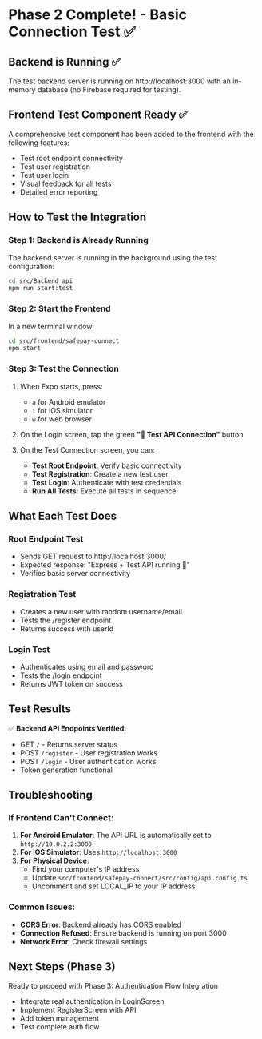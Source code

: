 # Phase 2 Complete! - Basic Connection Test ✅

## Backend is Running ✅
The test backend server is running on http://localhost:3000 with an in-memory database (no Firebase required for testing).

## Frontend Test Component Ready ✅
A comprehensive test component has been added to the frontend with the following features:
- Test root endpoint connectivity
- Test user registration
- Test user login
- Visual feedback for all tests
- Detailed error reporting

## How to Test the Integration

### Step 1: Backend is Already Running
The backend server is running in the background using the test configuration:
```bash
cd src/Backend_api
npm run start:test
```

### Step 2: Start the Frontend
In a new terminal window:
```bash
cd src/frontend/safepay-connect
npm start
```

### Step 3: Test the Connection
1. When Expo starts, press:
   - `a` for Android emulator
   - `i` for iOS simulator
   - `w` for web browser

2. On the Login screen, tap the green **"🔧 Test API Connection"** button

3. On the Test Connection screen, you can:
   - **Test Root Endpoint**: Verify basic connectivity
   - **Test Registration**: Create a new test user
   - **Test Login**: Authenticate with test credentials
   - **Run All Tests**: Execute all tests in sequence

## What Each Test Does

### Root Endpoint Test
- Sends GET request to http://localhost:3000/
- Expected response: "Express + Test API running 🚀"
- Verifies basic server connectivity

### Registration Test
- Creates a new user with random username/email
- Tests the /register endpoint
- Returns success with userId

### Login Test
- Authenticates using email and password
- Tests the /login endpoint
- Returns JWT token on success

## Test Results

✅ **Backend API Endpoints Verified:**
- GET `/` - Returns server status
- POST `/register` - User registration works
- POST `/login` - User authentication works
- Token generation functional

## Troubleshooting

### If Frontend Can't Connect:

1. **For Android Emulator**: The API URL is automatically set to `http://10.0.2.2:3000`
2. **For iOS Simulator**: Uses `http://localhost:3000`
3. **For Physical Device**:
   - Find your computer's IP address
   - Update `src/frontend/safepay-connect/src/config/api.config.ts`
   - Uncomment and set LOCAL_IP to your IP address

### Common Issues:

- **CORS Error**: Backend already has CORS enabled
- **Connection Refused**: Ensure backend is running on port 3000
- **Network Error**: Check firewall settings

## Next Steps (Phase 3)

Ready to proceed with Phase 3: Authentication Flow Integration
- Integrate real authentication in LoginScreen
- Implement RegisterScreen with API
- Add token management
- Test complete auth flow